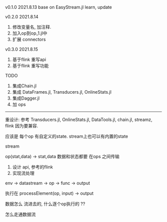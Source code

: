 v0.1.0   2021.8.13
base on EasyStream.jl 
learn, update 

v0.2.0 2021.8.14
1. 修改变量名, 加注释. 
2. 加入op到op_1.jl中
3. 扩展 connectors

v0.3.0 2021.8.15
1. 基于flink 重写api
2. 基于flink 重写功能



TODO
1. 集成Chain.jl
2. 集成 DataFrames.jl, Transducers.jl, OnlineStats.jl 
3. 集成Dagger.jl
4. 加 ops


-------------------------------------------------------------------------
重设计:
参考 Transducers.jl, OnlineStats.jl, DataTools.jl, chain.jl, streamz, flink 因为要兼容. 

应该是 每个op 有自定义的state. stream上也可以有内置的state 

stream

op(stat,data) -> stat,data
数据和状态都要 在ops 之间传输 




1. 设计 api, 参考的flink 
2. 实现流处理

env -> datastream -> op -> func -> output


执行在  processElement(op, input) -> output

数据怎么 流进去的, 什么逐个op执行的 ??

怎么走通数据流




